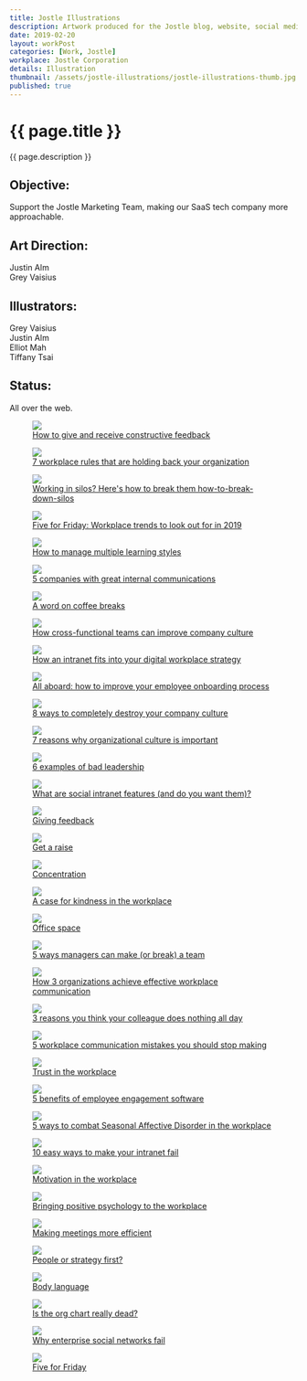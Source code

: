 ```yaml
---
title: Jostle Illustrations
description: Artwork produced for the Jostle blog, website, social media channels, and presentations.
date: 2019-02-20
layout: workPost
categories: [Work, Jostle]
workplace: Jostle Corporation
details: Illustration
thumbnail: /assets/jostle-illustrations/jostle-illustrations-thumb.jpg
published: true
---
```


<div class="mw-1024  u-mar-auto  u-mar-b05">
    <h1 class="u-noMargin  u-mar-b00"><strong>{{ page.title }}</strong></h1>
    <p class="as-h3  u-noMargin" style="max-width: 100%;">{{ page.description }}</p>
    <div class="project-metadata  u-mar-auto  u-mar-t05  u-mar-b00">
        <div class="objective">
            <h2 class="as-h5  u-noMargin  u-mar-b01"><strong>Objective</strong>:</h2>
            <p class="u-noMargin  u-mar-b02">Support the Jostle Marketing Team, making our SaaS tech company more approachable.</p>
        </div>
        <div>
            <h2 class="as-h5  u-noMargin  u-mar-b01"><strong>Art Direction</strong>:</h2>
            <p class="u-noMargin  u-mar-b02">Justin Alm<br>Grey Vaisius</p>
        </div>
        <div>
            <h2 class="as-h5  u-noMargin  u-mar-b01"><strong>Illustrators</strong>:</h2>
            <p class="u-noMargin  u-mar-b02">Grey Vaisius<br>Justin Alm<br>Elliot Mah<br>Tiffany Tsai</p>
        </div>
        <div>
            <h2 class="as-h5  u-noMargin  u-mar-b01"><strong>Status</strong>:</h2>
            <p class="u-noMargin  u-mar-b02">All over the web.</p>
        </div>
    </div>
</div>

<div class="Grid  Grid--withGutters">
    <div class="Grid-cell  u-size1of1">
        <figure class="u-mar-b02">
            <img src="/assets/jostle-illustrations/how-to-give-and-receive-feedback.jpg"/>
            <figcaption><a class="u-cleanLink" href="https://blog.jostle.me/blog/how-to-give-and-receive-constructive-feedback" title="How to give and receive constructive feedback">How to give and receive constructive feedback</a></figcaption>
        </figure>
    </div>
    <div class="Grid-cell  u-size1of1">
        <figure class="u-mar-b02">
            <img src="/assets/jostle-illustrations/workplace-rules-16x9.png"/>
            <figcaption><a class="u-cleanLink" href="https://blog.jostle.me/blog/7-workplace-rules-that-need-to-go" title="7 workplace rules that need to go">7 workplace rules that are holding back your organization</a></figcaption>
        </figure>
    </div>
    <div class="Grid-cell  u-size1of1">
        <figure class="u-mar-b02">
            <img src="/assets/jostle-illustrations/how-to-break-down-silos.png"/>
            <figcaption><a class="u-cleanLink" href="https://blog.jostle.me/blog/how-to-break-down-silos" title="Working in silos? Here's how to break them how-to-break-down-silos">Working in silos? Here's how to break them how-to-break-down-silos</a></figcaption>
        </figure>
    </div>
    <div class="Grid-cell  u-size1of1">
        <figure class="u-mar-b02">
            <img src="/assets/jostle-illustrations/5-workplace-trends-of-2019-16x9.png"/>
            <figcaption><a class="u-cleanLink" href="https://blog.jostle.me/blog/five-for-friday-workplace-trends-2019" title="Five for Friday: Workplace trends to look out for in 2019">Five for Friday: Workplace trends to look out for in 2019</a></figcaption>
        </figure>
    </div>
    <div class="Grid-cell  u-size1of1">
        <figure class="u-mar-b02">
            <img src="/assets/jostle-illustrations/learning-styles-16x9.png"/>
            <figcaption><a class="u-cleanLink" href="https://blog.jostle.me/blog/how-to-manage-multiple-learning-styles" title="5 companies with great internal communications">How to manage multiple learning styles</a></figcaption>
        </figure>
    </div>
    <div class="Grid-cell  u-size1of1">
        <figure class="u-mar-b02">
            <img src="/assets/jostle-illustrations/companies-with-great-internal-communications-16x9.png"/>
            <figcaption><a class="u-cleanLink" href="https://blog.jostle.me/blog/companies-with-great-internal-communications" title="5 companies with great internal communications">5 companies with great internal communications</a></figcaption>
        </figure>
    </div>
    <div class="Grid-cell  u-size1of1">
        <figure class="u-mar-b02">
            <img src="/assets/jostle-illustrations/coffee-breaks-16x9.png"/>
            <figcaption><a class="u-cleanLink" href="https://blog.jostle.me/blog/benefits-of-coffee-breaks" title="A word on coffee breaks">A word on coffee breaks</a></figcaption>
        </figure>
    </div>
    <div class="Grid-cell  u-size1of1">
        <figure class="u-mar-b02">
            <img src="/assets/jostle-illustrations/cross-functional-teams-16x9.png"/>
            <figcaption><a class="u-cleanLink" href="https://blog.jostle.me/blog/how-cross-functional-teams-can-improve-company-culture" title="How cross-functional teams can improve company culture">How cross-functional teams can improve company culture</a></figcaption>
        </figure>
    </div>
    <div class="Grid-cell  u-size1of1">
        <figure class="u-mar-b02">
            <img src="/assets/jostle-illustrations/how-an-intranet-fits-into-your-digital-workplace-strategy-16x9@2x.png"/>
            <figcaption><a class="u-cleanLink" href="https://blog.jostle.me/blog/how-an-intranet-fits-into-your-digital-workplace-strategy" title="How an intranet fits into your digital workplace strategy">How an intranet fits into your digital workplace strategy</a></figcaption>
        </figure>
    </div>
    <div class="Grid-cell  u-size1of1">
        <figure class="u-mar-b02">
            <img src="/assets/jostle-illustrations/all-aboard-new-hires-your-company-skills-values-16x9.png"/>
            <figcaption><a class="u-cleanLink" href="https://blog.jostle.me/blog/improve-your-employee-onboarding-process" title="All aboard: how to improve your employee onboarding process">All aboard: how to improve your employee onboarding process</a></figcaption>
        </figure>
    </div>
    <div class="Grid-cell  u-size1of1">
        <figure class="u-mar-b02">
            <img src="/assets/jostle-illustrations/8-ways-to-completely-destroy-your-company-culture-16x9@2x.png"/>
            <figcaption><a class="u-cleanLink" href="https://blog.jostle.me/blog/8-ways-to-completely-destroy-your-company-culture-2/" title="8 ways to completely destroy your company culture">8 ways to completely destroy your company culture</a></figcaption>
        </figure>
    </div>
    <div class="Grid-cell  u-size1of1">
        <figure class="u-mar-b02">
            <img src="/assets/jostle-illustrations/7-reasons-why-organizational-culture-is-important-16x9@2x.png"/>
            <figcaption><a class="u-cleanLink" href="https://blog.jostle.me/blog/why-is-organizational-culture-important" title="7 reasons why organizational culture is important">7 reasons why organizational culture is important</a></figcaption>
        </figure>
    </div>
    <div class="Grid-cell  u-size1of1">
        <figure class="u-mar-b02">
            <img src="/assets/jostle-illustrations/6-examples-of-bad-leadership-16x9@2x.png"/>
            <figcaption><a class="u-cleanLink" href="https://blog.jostle.me/blog/6-examples-of-bad-leadership" title="6 examples of bad leadership">6 examples of bad leadership</a></figcaption>
        </figure>
    </div>
    <div class="Grid-cell  u-size1of1">
        <figure class="u-mar-b02">
            <img src="/assets/jostle-illustrations/what-are-social-intranet-features-16x9@2x.png"/>
            <figcaption><a class="u-cleanLink" href="https://blog.jostle.me/blog/social-intranet-features" title="What are social intranet features (and do you want them)?">What are social intranet features (and do you want them)?</a></figcaption>
        </figure>
    </div>
    <div class="Grid-cell  u-size1of1">
        <figure class="u-mar-b02">
            <img src="/assets/jostle-illustrations/conflict-in-the-workplace-16x9.png"/>
            <figcaption><a class="u-cleanLink" href="https://blog.jostle.me/blog/five-for-friday-giving-feedback" title="Giving feedback">Giving feedback</a></figcaption>
        </figure>
    </div>
    <div class="Grid-cell  u-size1of1">
        <figure class="u-mar-b02">
            <img src="/assets/jostle-illustrations/get-a-raise-16x9.png"/>
            <figcaption><a class="u-cleanLink" href="https://blog.jostle.me/blog/five-for-friday-get-a-raise" title="Get a raise">Get a raise</a></figcaption>
        </figure>
    </div>
    <div class="Grid-cell  u-size1of1">
        <figure class="u-mar-b02">
            <img src="/assets/jostle-illustrations/concentration-16x9.png"/>
            <figcaption><a class="u-cleanLink" href="https://blog.jostle.me/blog/five-for-friday-concentration" title="Concentration">Concentration</a></figcaption>
        </figure>
    </div>
    <div class="Grid-cell  u-size1of1">
        <figure class="u-mar-b02">
            <img src="/assets/jostle-illustrations/a-case-for-kindness-in-the-workplace-16x9.png"/>
            <figcaption><a class="u-cleanLink" href="https://blog.jostle.me/blog/a-case-for-kindness-in-the-workplace" title="A case for kindness in the workplace">A case for kindness in the workplace</a></figcaption>
        </figure>
    </div>
    <div class="Grid-cell  u-size1of1">
        <figure class="u-mar-b02">
            <img src="/assets/jostle-illustrations/office-space.png"/>
            <figcaption><a class="u-cleanLink" href="https://blog.jostle.me/blog/five-for-friday-office-space" title="Office space">Office space</a></figcaption>
        </figure>
    </div>
    <div class="Grid-cell  u-size1of1">
        <figure class="u-mar-b02">
            <img src="/assets/jostle-illustrations/5-ways-managers-can-make-or-break-a-team.png"/>
            <figcaption><a class="u-cleanLink" href="https://blog.jostle.me/blog/5-ways-managers-can-make-or-break-a-team" title="5 ways managers can make (or break) a team">5 ways managers can make (or break) a team</a></figcaption>
        </figure>
    </div>
    <div class="Grid-cell  u-size1of1">
        <figure class="u-mar-b02">
            <img src="/assets/jostle-illustrations/how-3-organizations-achieve-effective-workplace-communication.png"/>
            <figcaption><a class="u-cleanLink" href="https://blog.jostle.me/blog/how-3-organizations-get-outstanding-internal-communication-results" title="How 3 organizations achieve effective workplace communication">How 3 organizations achieve effective workplace communication</a></figcaption>
        </figure>
    </div>
    <div class="Grid-cell  u-size1of1">
        <figure class="u-mar-b02">
            <img src="/assets/jostle-illustrations/3-reasons-you-think-your-colleague-does-nothing-all-day.png"/>
            <figcaption><a class="u-cleanLink" href="https://blog.jostle.me/blog/seriously-what-does-she-do-all-day/" title="3 reasons you think your colleague does nothing all day">3 reasons you think your colleague does nothing all day</a></figcaption>
        </figure>
    </div>
    <div class="Grid-cell  u-size1of1">
        <figure class="u-mar-b02">
            <img src="/assets/jostle-illustrations/5-workplace-communication-mistakes-you-should-stop-making.png"/>
            <figcaption><a class="u-cleanLink" href="https://blog.jostle.me/blog/5-workplace-communications-mistakes-you-should-stop-making" title="5 workplace communication mistakes you should stop making">5 workplace communication mistakes you should stop making</a></figcaption>
        </figure>
    </div>
    <div class="Grid-cell  u-size1of1">
        <figure class="u-mar-b02">
            <img src="/assets/jostle-illustrations/trust-in-the-workplace.png"/>
            <figcaption><a class="u-cleanLink" href="https://blog.jostle.me/blog/five-for-friday-trust-in-the-workplace" title="Trust in the workplace">Trust in the workplace</a></figcaption>
        </figure>
    </div>
    <div class="Grid-cell  u-size1of1">
        <figure class="u-mar-b02">
            <img src="/assets/jostle-illustrations/5-benefits-of-employee-engagement-software.png"/>
            <figcaption><a class="u-cleanLink" href="https://blog.jostle.me/blog/5-benefits-of-employee-engagement-software" title="5 benefits of employee engagement software">5 benefits of employee engagement software</a></figcaption>
        </figure>
    </div>
    <div class="Grid-cell  u-size1of1">
        <figure class="u-mar-b02">
            <img src="/assets/jostle-illustrations/5-ways-to-combat-seasonal-affective-disorder-in-the-workplace.png"/>
            <figcaption><a class="u-cleanLink" href="https://blog.jostle.me/blog/combat-seasonal-affective-disorder-at-work" title="5 ways to combat Seasonal Affective Disorder in the workplace">5 ways to combat Seasonal Affective Disorder in the workplace</a></figcaption>
        </figure>
    </div>
    <div class="Grid-cell  u-size1of1">
        <figure class="u-mar-b02">
            <img src="/assets/jostle-illustrations/10-easy-ways-to-make-your-intranet-fail.png"/>
            <figcaption><a class="u-cleanLink" href="https://blog.jostle.me/blog/10-easy-ways-intranet-fail" title="10 easy ways to make your intranet fail">10 easy ways to make your intranet fail</a></figcaption>
        </figure>
    </div>
    <div class="Grid-cell  u-size1of1">
        <figure class="u-mar-b02">
            <img src="/assets/jostle-illustrations/motivation-in-the-workplace.png"/>
            <figcaption><a class="u-cleanLink" href="https://blog.jostle.me/blog/five-for-friday-motivation-workplace" title="Motivation in the workplace">Motivation in the workplace</a></figcaption>
        </figure>
    </div>
    <div class="Grid-cell  u-size1of1">
        <figure class="u-mar-b02">
            <img src="/assets/jostle-illustrations/bringing-positive-psychology-to-the-workplace.png"/>
            <figcaption><a class="u-cleanLink" href="https://blog.jostle.me/blog/bringing-positive-psychology-to-the-workplace" title="Bringing positive psychology to the workplace">Bringing positive psychology to the workplace</a></figcaption>
        </figure>
    </div>
    <div class="Grid-cell  u-size1of1">
        <figure class="u-mar-b02">
            <img src="/assets/jostle-illustrations/making-meetings-more-efficient.png"/>
            <figcaption><a class="u-cleanLink" href="https://blog.jostle.me/blog/making-meetings-more-efficient" title="Making meetings more efficient">Making meetings more efficient</a></figcaption>
        </figure>
    </div>
    <div class="Grid-cell  u-size1of1">
        <figure class="u-mar-b02">
            <img src="/assets/jostle-illustrations/people-or-strategy-first.png"/>
            <figcaption><a class="u-cleanLink" href="https://blog.jostle.me/blog/five-for-friday-people-or-strategy-first" title="People or strategy first?">People or strategy first?</a></figcaption>
        </figure>
    </div>
    <div class="Grid-cell  u-size1of1">
        <figure class="u-mar-b02">
            <img src="/assets/jostle-illustrations/body-language.png"/>
            <figcaption><a class="u-cleanLink" href="https://blog.jostle.me/blog/five-for-friday-body-language" title="Body language">Body language</a></figcaption>
        </figure>
    </div>
    <div class="Grid-cell  u-size1of1">
        <figure class="u-mar-b02">
            <img src="/assets/jostle-illustrations/is-the-org-chart-really-dead.png"/>
            <figcaption><a class="u-cleanLink" href="https://blog.jostle.me/blog/is-the-org-chart-really-dead" title="Is the org chart really dead?">Is the org chart really dead?</a></figcaption>
        </figure>
    </div>
    <div class="Grid-cell  u-size1of1">
        <figure class="u-mar-b02">
            <img src="/assets/jostle-illustrations/why-enterprise-social-networks-fail.png"/>
            <figcaption><a class="u-cleanLink" href="https://blog.jostle.me/blog/why-enterprise-social-intranets-fail/" title="Why enterprise social networks fail">Why enterprise social networks fail</a></figcaption>
        </figure>
    </div>
    <div class="Grid-cell  u-size1of1">
        <figure class="u-mar-b00">
            <img src="/assets/jostle-illustrations/five-for-fiday.png"/>
            <figcaption><a class="u-cleanLink" href="https://blog.jostle.me/blog/five-for-friday-future-of-work" title="Five for Friday series">Five for Friday</a></figcaption>
        </figure>
    </div>
</div>